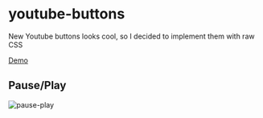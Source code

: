 # youtube-buttons
New Youtube buttons looks cool, so I decided to implement them with raw CSS

[Demo](http://wtfil.github.io/youtube-buttons/)

## Pause/Play

![pause-play](https://cloud.githubusercontent.com/assets/1421128/10855968/32e643ae-7f4d-11e5-999e-11a388d95904.gif)


